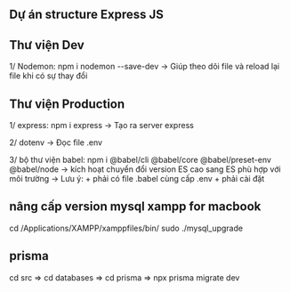 ## Dự án structure Express JS

## Thư viện Dev

1/ Nodemon: npm i nodemon --save-dev
-> Giúp theo dõi file và reload lại file khi có sự thay đổi

## Thư viện Production

1/ express: npm i express
-> Tạo ra server express

2/ dotenv
-> Đọc file .env

3/ bộ thư viện babel: npm i @babel/cli @babel/core @babel/preset-env @babel/node
-> kích hoạt chuyển đổi version ES cao sang ES phù hợp với môi trường
-> Lưu ý: + phải có file .babel cùng cấp .env + phải cài đặt

## nâng cấp version mysql xampp for macbook

cd /Applications/XAMPP/xamppfiles/bin/
sudo ./mysql_upgrade

## prisma

cd src => cd databases => cd prisma => npx prisma migrate dev
